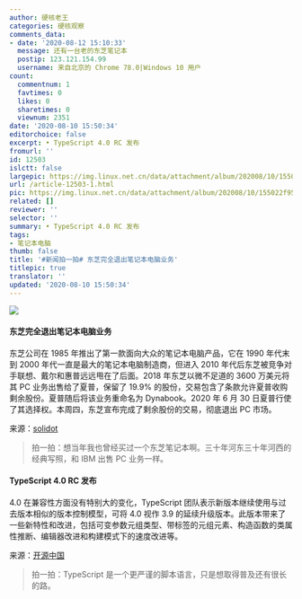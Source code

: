 ```yaml
---
author: 硬核老王
categories: 硬核观察
comments_data:
- date: '2020-08-12 15:10:33'
  message: 还有一台老的东芝笔记本
  postip: 123.121.154.99
  username: 来自北京的 Chrome 78.0|Windows 10 用户
count:
  commentnum: 1
  favtimes: 0
  likes: 0
  sharetimes: 0
  viewnum: 2351
date: '2020-08-10 15:50:34'
editorchoice: false
excerpt: • TypeScript 4.0 RC 发布
fromurl: ''
id: 12503
islctt: false
largepic: https://img.linux.net.cn/data/attachment/album/202008/10/155022f95e7cdcsvvww8sp.jpg
url: /article-12503-1.html
pic: https://img.linux.net.cn/data/attachment/album/202008/10/155022f95e7cdcsvvww8sp.jpg.thumb.jpg
related: []
reviewer: ''
selector: ''
summary: • TypeScript 4.0 RC 发布
tags:
- 笔记本电脑
thumb: false
title: '#新闻拍一拍# 东芝完全退出笔记本电脑业务'
titlepic: true
translator: ''
updated: '2020-08-10 15:50:34'
---
```


![](/data/attachment/album/202008/10/155022f95e7cdcsvvww8sp.jpg)


#### 东芝完全退出笔记本电脑业务


东芝公司在 1985 年推出了第一款面向大众的笔记本电脑产品，它在 1990 年代末到 2000 年代一直是最大的笔记本电脑制造商，但进入 2010 年代后东芝被竞争对手联想、戴尔和惠普远远甩在了后面。2018 年东芝以微不足道的 3600 万美元将其 PC 业务出售给了夏普，保留了 19.9% 的股份，交易包含了条款允许夏普收购剩余股份。夏普随后将该业务重命名为 Dynabook。2020 年 6 月 30 日夏普行使了其选择权。本周四，东芝宣布完成了剩余股份的交易，彻底退出 PC 市场。


来源：[solidot](https://www.solidot.org/story?sid=65186)



> 
> 拍一拍：想当年我也曾经买过一个东芝笔记本啊。三十年河东三十年河西的经典写照，和 IBM 出售 PC 业务一样。
> 
> 
> 


#### TypeScript 4.0 RC 发布


4.0 在兼容性方面没有特别大的变化，TypeScript 团队表示新版本继续使用与过去版本相似的版本控制模型，可将 4.0 视作 3.9 的延续升级版本。此版本带来了一些新特性和改进，包括可变参数元组类型、带标签的元组元素、构造函数的类属性推断、编辑器改进和构建模式下的速度改进等。


来源：[开源中国](https://www.oschina.net/news/117806/typescript-4-0-rc-released)



> 
> 拍一拍：TypeScript 是一个更严谨的脚本语言，只是想取得普及还有很长的路。
> 
> 
>